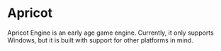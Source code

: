 # Apricot
Apricot Engine is an early age game engine. Currently, it only supports Windows, but it is built with support for other platforms in mind.